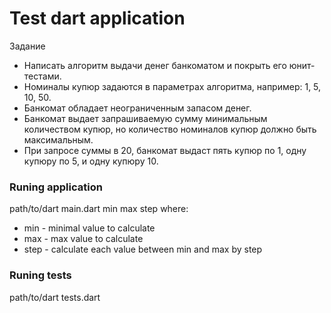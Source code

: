 # Test dart application

Задание
* Написать алгоритм выдачи денег банкоматом и покрыть его юнит-тестами.
* Номиналы купюр задаются в параметрах алгоритма, например: 1, 5, 10, 50.
* Банкомат обладает неограниченным запасом денег.
* Банкомат выдает запрашиваемую сумму минимальным количеством купюр, но количество номиналов купюр должно быть максимальным.
* При запросе суммы в 20, банкомат выдаст пять купюр по 1, одну купюру по 5, и одну купюру 10.

### Runing application
path/to/dart main.dart min max step
where: 
* min - minimal value to calculate
* max - max value to calculate
* step - calculate each value between min and max by step

### Runing tests
path/to/dart tests.dart
